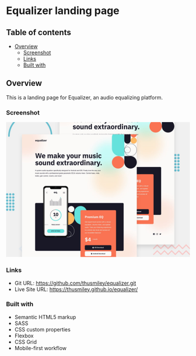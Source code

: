 # Equalizer landing page

## Table of contents

- [Overview](#overview)
  - [Screenshot](#screenshot)
  - [Links](#links)
  - [Built with](#built-with)

## Overview
This is a landing page for Equalizer, an audio equalizing platform.

### Screenshot

![](./assets/preview.jpg)

### Links

- Git URL: https://github.com/thusmiley/equalizer.git
- Live Site URL: https://thusmiley.github.io/equalizer/


### Built with

- Semantic HTML5 markup
- SASS
- CSS custom properties
- Flexbox
- CSS Grid
- Mobile-first workflow

